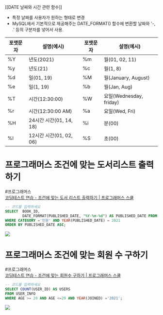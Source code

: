 [[DATE 날짜와 시간 관련 함수]]

- 특정 날짜를 사용자가 원하는 형태로 변경
- MySQL에서 기본적으로 제공해주는 DATE_FORMAT() 함수에 변환할 날짜와 '-, .' 등의 구분자를 넣어서 사용.

| 포맷문자 | 설명(예시)              | 포맷문자 | 설명(예시)              |
| -------- | ----------------------- | -------- | ----------------------- |
| %Y       | 년도(2021)              | %m       | 월(01, 02, 11)          |
| %y       | 년도(21)                | %c       | 월(1, 8)                |
| %d       | 일(01, 19)              | %M       | 월(January, August)     |
| %e       | 일(1, 19)               | %b       | 월(Jan, Aug)            |
| %T       | 시간(12:30:00)          | %W       | 요일(Wednesday, friday) |
| %r       | 시간(12:30:00 AM)       | %a       | 요일(Wed, Fri)          |
| %H       | 24시간 시간(01, 14, 18) | %i       | 분(00)                  |
| %l       | 12시간 시간(01, 02, 06) | %S       | 초(00)                  |

# 프로그래머스 조건에 맞는 도서리스트  출력하기
#프로그래머스  
[코딩테스트 연습 - 조건에 맞는 도서 리스트 출력하기 | 프로그래머스 스쿨](https://school.programmers.co.kr/learn/courses/30/lessons/144853)

```sql
-- 코드를 입력하세요
SELECT  BOOK_ID,
		DATE_FORMAT(PUBLISHED_DATE, "%Y-%m-%d") AS PUBLISHED_DATE FROM BOOK
WHERE CATEGORY ='인문' AND YEAR(PUBLISHED_DATE) = 2021 
ORDER BY PUBLISHED_DATE ASC;
```

![](https://i.imgur.com/YeoExNi.png)

# 프로그래머스 조건에 맞는 회원 수 구하기
#프로그래머스  
[코딩테스트 연습 - 조건에 맞는 회원수 구하기 | 프로그래머스 스쿨](https://school.programmers.co.kr/learn/courses/30/lessons/131535)

```sql
-- 코드를 입력하세요
SELECT COUNT(USER_ID) AS USERS
FROM USER_INFO
WHERE AGE >= 20 AND AGE <=29 AND YEAR(JOINED) ='2021';
```

![](https://i.imgur.com/pV2CxdB.png)
